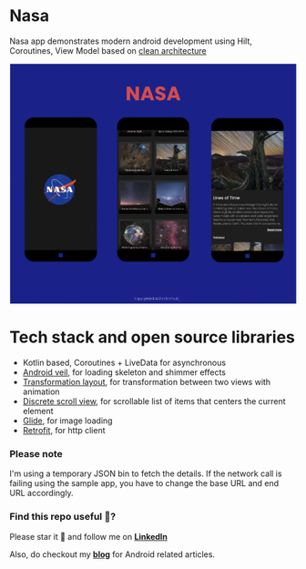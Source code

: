 # Nasa
Nasa app demonstrates modern android development using Hilt, Coroutines, View Model based on [clean architecture](https://fernandocejas.com/2014/09/03/architecting-android-the-clean-way/)

![Preview Image](https://github.com/clint22/Nasa/blob/main/app/src/main/java/com/clint/nasa/preview/nasa_app_banner.png)


# Tech stack and open source libraries 
* Kotlin based, Coroutines + LiveData for asynchronous
* [Android veil](https://github.com/skydoves/AndroidVeil), for loading skeleton and shimmer effects
* [Transformation layout](https://github.com/skydoves/TransformationLayout), for transformation between two views with animation
* [Discrete scroll view](https://github.com/yarolegovich/DiscreteScrollView), for scrollable list of items that centers the current element
* [Glide](https://github.com/bumptech/glide), for image loading
* [Retrofit](https://github.com/square/retrofit), for http client

### Please note 

I'm using a temporary JSON bin to fetch the details. If the network call is failing using the sample app, you have to change the base URL and end URL accordingly. 

### Find this repo useful 🤟?
Please star it 🌟 and follow me on __[LinkedIn](https://www.linkedin.com/in/clint-paul-2504bba7/)__ 

Also, do checkout my __[blog](https://clintpauldev.com/)__ for Android related articles.
